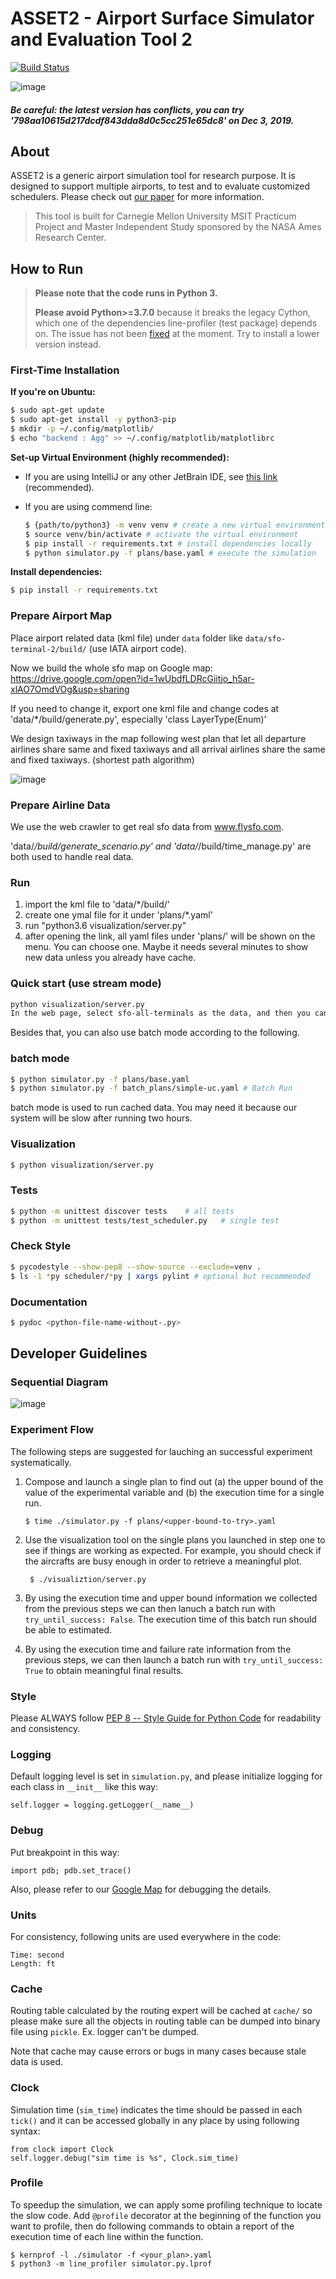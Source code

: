 # ASSET2 - Airport Surface Simulator and Evaluation Tool 2

[![Build Status](https://travis-ci.com/nasa-airport/airport-simulation.svg?branch=master)](https://travis-ci.com/nasa-airport/airport-simulation)

![image](visualization/static/image/readme/1576215400409.jpg)

##### Be careful: the latest version has conflicts, you can try '798aa10615d217dcdf843dda8d0c5cc251e65dc8' on Dec 3, 2019.

## About

ASSET2 is a generic airport simulation tool for research purpose. It is designed to support multiple airports, to test and to evaluate customized schedulers. Please check out [our paper](https://drive.google.com/file/d/0B8ck8iyI0dnfSEtUSDl3SjBiYXgwdXpOWERvaWMzZ1NtV3A0/view?usp=sharing) for more information.

> This tool is built for Carnegie Mellon University MSIT Practicum Project and Master Independent Study sponsored by the NASA Ames Research Center.


## How to Run

> **Please note that the code runs in Python 3.** 
>
> **Please avoid Python>=3.7.0** because it breaks the legacy Cython, which one of the dependencies line-profiler (test package) depends on. The issue has not been [fixed](https://github.com/rkern/line_profiler/issues) at the moment. Try to install a lower version instead.

### First-Time Installation
**If you're on Ubuntu:**

```sh
$ sudo apt-get update
$ sudo apt-get install -y python3-pip
$ mkdir -p ~/.config/matplotlib/
$ echo "backend : Agg" >> ~/.config/matplotlib/matplotlibrc
```

**Set-up Virtual Environment (highly recommended):**

 - If you are using IntelliJ or any other JetBrain IDE, see [this link](https://www.jetbrains.com/help/idea/creating-virtual-environment.html) (recommended).

 - If you are using commend line:
 
    ```sh
    $ {path/to/python3} -m venv venv # create a new virtual environment
    $ source venv/bin/activate # activate the virtual environment
    $ pip install -r requirements.txt # install dependencies locally
    $ python simulator.py -f plans/base.yaml # execute the simulation
    ```

**Install dependencies:**

```sh
$ pip install -r requirements.txt
```

### Prepare Airport Map

Place airport related data (kml file) under `data` folder like `data/sfo-terminal-2/build/` (use IATA airport code).

Now we build the whole sfo map on Google map:
https://drive.google.com/open?id=1wUbdfLDRcGiitjo_h5ar-xlAO7OmdVOg&usp=sharing

If you need to change it, export one kml file and change codes at 'data/*/build/generate.py', especially 'class LayerType(Enum)'

We design taxiways in the map following west plan that let all departure
 airlines share same
 and fixed taxiways and all arrival airlines share the same and fixed
  taxiways. (shortest path algorithm)
 
![image](visualization/static/image/readme/1576215381737.jpg)

### Prepare Airline Data

We use the web crawler to get real sfo data from www.flysfo.com.

'data/*/build/generate_scenario.py' and 'data/*/build/time_manage.py' are both used to handle real data.

### Run
1. import the kml file to 'data/*/build/'
2. create one ymal file for it under 'plans/*.yaml'
3. run "python3.6 visualization/server.py"
4. after opening the link, all yaml files under 'plans/' will be shown on the menu. You can choose one. Maybe it needs several minutes to show new data unless you already have cache.

### Quick start (use stream mode)
```sh
python visualization/server.py
In the web page, select sfo-all-terminals as the data, and then you can see the simulation right away.
```
Besides that, you can also use batch mode according to the following.

### batch mode
```sh
$ python simulator.py -f plans/base.yaml
$ python simulator.py -f batch_plans/simple-uc.yaml # Batch Run
```
batch mode is used to run cached data. You may need it because our system
 will be slow after running two hours.

### Visualization
```sh
$ python visualization/server.py
```

### Tests
```sh
$ python -m unittest discover tests    # all tests
$ python -m unittest tests/test_scheduler.py   # single test
```

### Check Style
```sh
$ pycodestyle --show-pep8 --show-source --exclude=venv .
$ ls -1 *py scheduler/*py | xargs pylint # optional but recommended
```

### Documentation
```sh
$ pydoc <python-file-name-without-.py>
```

## Developer Guidelines

### Sequential Diagram

![image](https://user-images.githubusercontent.com/7262715/45591601-63358c80-b90c-11e8-809c-54c3446258fa.png)


### Experiment Flow

The following steps are suggested for lauching an successful experiment
systematically.

1. Compose and launch a single plan to find out (a) the upper bound of the
   value of the experimental variable and (b) the execution time for a single
   run.

    ```
    $ time ./simulator.py -f plans/<upper-bound-to-try>.yaml
    ```

2. Use the visualization tool on the single plans you launched in step one to
   see if things are working as expected. For example, you should check if the
   aircrafts are busy enough in order to retrieve a meaningful plot.

   ```
    $ ./visualiztion/server.py
   ```

3. By using the execution time and upper bound information we collected from
   the previous steps we can then lanuch a batch run with
   `try_until_success: False`. The execution time of this batch run should be
   able to estimated.

4. By using the execution time and failure rate information from the previous
   steps, we can then launch a batch run with `try_until_success: True` to
   obtain meaningful final results.

### Style

Please ALWAYS follow [PEP 8 -- Style Guide for Python Code](https://www.python.org/dev/peps/pep-0008/) for readability and consistency.

### Logging

Default logging level is set in `simulation.py`, and please initialize logging
for each class in `__init__` like this way:

    self.logger = logging.getLogger(__name__)

### Debug

Put breakpoint in this way:

    import pdb; pdb.set_trace()

Also, please refer to our [Google Map](https://drive.google.com/open?id=1votbJbKKRUF5gDumno4GXOxVLAE&usp=sharing) for debugging the details.

### Units

For consistency, following units are used everywhere in the code:

    Time: second
    Length: ft

### Cache

Routing table calculated by the routing expert will be cached at `cache/` so
please make sure all the objects in routing table can be dumped into binary
file using `pickle`. Ex. logger can't be dumped.

Note that cache may cause errors or bugs in many cases because stale data is used.

### Clock

Simulation time (`sim_time`) indicates the time should be passed in each
`tick()` and it can be accessed globally in any place by using following
syntax:

    from clock import Clock
    self.logger.debug("sim time is %s", Clock.sim_time)

### Profile

To speedup the simulation, we can apply some profiling technique to locate the
slow code. Add `@profile` decorator at the beginning of the function you want to
profile, then do following commands to obtain a report of the execution time of
each line within the function.

    $ kernprof -l ./simulator -f <your_plan>.yaml
    $ python3 -m line_profiler simulator.py.lprof

